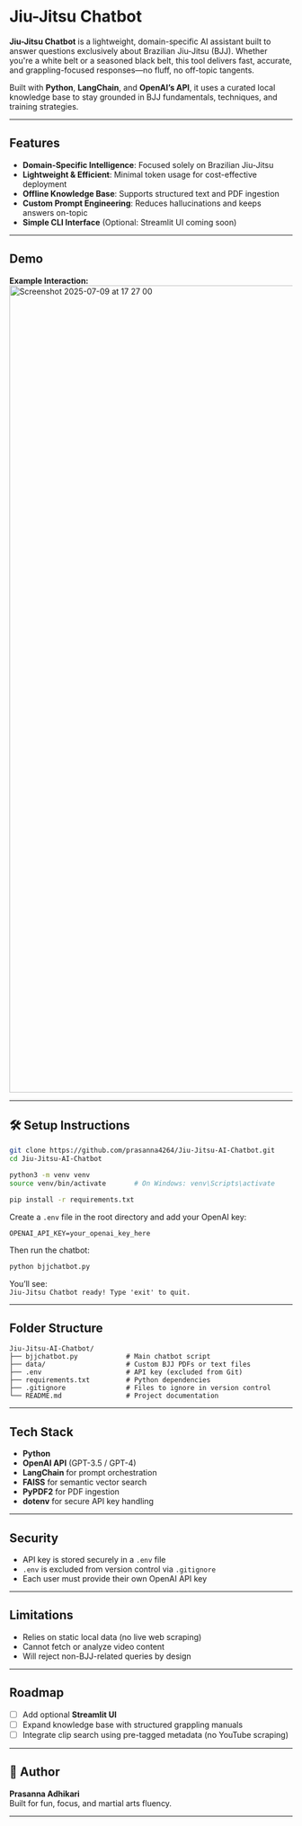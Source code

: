 # Jiu-Jitsu Chatbot

**Jiu-Jitsu Chatbot** is a lightweight, domain-specific AI assistant built to answer questions exclusively about Brazilian Jiu-Jitsu (BJJ). Whether you're a white belt or a seasoned black belt, this tool delivers fast, accurate, and grappling-focused responses—no fluff, no off-topic tangents.

Built with **Python**, **LangChain**, and **OpenAI’s API**, it uses a curated local knowledge base to stay grounded in BJJ fundamentals, techniques, and training strategies.

---

## Features

- **Domain-Specific Intelligence**: Focused solely on Brazilian Jiu-Jitsu  
- **Lightweight & Efficient**: Minimal token usage for cost-effective deployment  
- **Offline Knowledge Base**: Supports structured text and PDF ingestion  
- **Custom Prompt Engineering**: Reduces hallucinations and keeps answers on-topic  
- **Simple CLI Interface** (Optional: Streamlit UI coming soon)

---

## Demo

**Example Interaction:**
<img width="1437" alt="Screenshot 2025-07-09 at 17 27 00" src="https://github.com/user-attachments/assets/6340b7b9-372f-4dc0-8670-8d64cf659538" />

---

## 🛠️ Setup Instructions

```bash
git clone https://github.com/prasanna4264/Jiu-Jitsu-AI-Chatbot.git
cd Jiu-Jitsu-AI-Chatbot

python3 -m venv venv
source venv/bin/activate       # On Windows: venv\Scripts\activate

pip install -r requirements.txt
```

Create a `.env` file in the root directory and add your OpenAI key:

```env
OPENAI_API_KEY=your_openai_key_here
```

Then run the chatbot:

```bash
python bjjchatbot.py
```

You’ll see:  
`Jiu-Jitsu Chatbot ready! Type 'exit' to quit.`

---

## Folder Structure

```
Jiu-Jitsu-AI-Chatbot/
├── bjjchatbot.py            # Main chatbot script
├── data/                    # Custom BJJ PDFs or text files
├── .env                     # API key (excluded from Git)
├── requirements.txt         # Python dependencies
├── .gitignore               # Files to ignore in version control
└── README.md                # Project documentation
```

---

## Tech Stack

- **Python**  
- **OpenAI API** (GPT-3.5 / GPT-4)  
- **LangChain** for prompt orchestration  
- **FAISS** for semantic vector search  
- **PyPDF2** for PDF ingestion  
- **dotenv** for secure API key handling

---

## Security

- API key is stored securely in a `.env` file  
- `.env` is excluded from version control via `.gitignore`  
- Each user must provide their own OpenAI API key

---

## Limitations

- Relies on static local data (no live web scraping)  
- Cannot fetch or analyze video content  
- Will reject non-BJJ-related queries by design

---

## Roadmap

- [ ] Add optional **Streamlit UI**  
- [ ] Expand knowledge base with structured grappling manuals  
- [ ] Integrate clip search using pre-tagged metadata (no YouTube scraping)

---

## 👤 Author

**Prasanna Adhikari**  
Built for fun, focus, and martial arts fluency.

---
